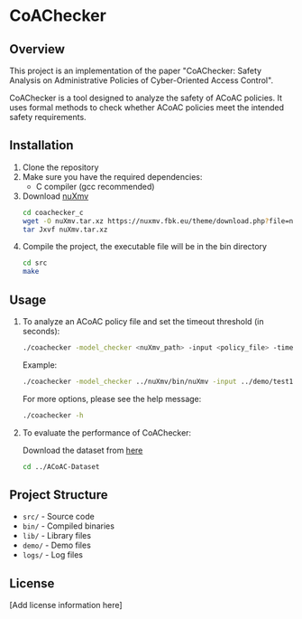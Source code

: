 # CoAChecker

## Overview

This project is an implementation of the paper "CoAChecker: Safety Analysis on Administrative Policies of Cyber-Oriented Access Control".

CoAChecker is a tool designed to analyze the safety of ACoAC policies. It uses formal methods to check whether ACoAC policies meet the intended safety requirements.

## Installation

1. Clone the repository
2. Make sure you have the required dependencies:
   - C compiler (gcc recommended)
3. Download [nuXmv](https://nuxmv.fbk.eu/download.html)
   ```bash
   cd coachecker_c
   wget -O nuXmv.tar.xz https://nuxmv.fbk.eu/theme/download.php?file=nuXmv-2.1.0-linux64.tar.xz
   tar Jxvf nuXmv.tar.xz
   ``` 
4. Compile the project, the executable file will be in the bin directory
   ```bash
   cd src
   make
   ```

## Usage

1. To analyze an ACoAC policy file and set the timeout threshold (in seconds):
   ```bash
   ./coachecker -model_checker <nuXmv_path> -input <policy_file> -timeout <timeout_threshold>
   ```

   Example:
   ```bash
   ./coachecker -model_checker ../nuXmv/bin/nuXmv -input ../demo/test1.aabac -timeout 60
   ```
   For more options, please see the help message:
   ```bash
   ./coachecker -h
   ```
2. To evaluate the performance of CoAChecker:
   
   Download the dataset from [here]()

   ```bash
   cd ../ACoAC-Dataset
   ```



## Project Structure

- `src/` - Source code
- `bin/` - Compiled binaries
- `lib/` - Library files
- `demo/` - Demo files
- `logs/` - Log files

## License

[Add license information here]